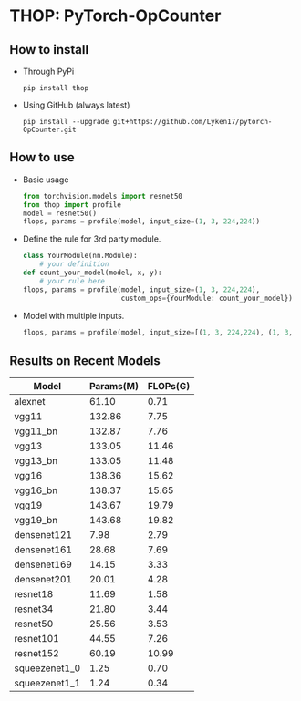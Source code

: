 # THOP: PyTorch-OpCounter

## How to install 
* Through PyPi
    
    `pip install thop`
    
* Using GitHub (always latest)
    
    `pip install --upgrade git+https://github.com/Lyken17/pytorch-OpCounter.git`
    
## How to use 
* Basic usage 
    ```python
    from torchvision.models import resnet50
    from thop import profile
    model = resnet50()
    flops, params = profile(model, input_size=(1, 3, 224,224))
    ```    

* Define the rule for 3rd party module.
    
    ```python
    class YourModule(nn.Module):
        # your definition
    def count_your_model(model, x, y):
        # your rule here
    flops, params = profile(model, input_size=(1, 3, 224,224), 
                            custom_ops={YourModule: count_your_model})
    ```
    
* Model with multiple inputs.
    ```python
    flops, params = profile(model, input_size=[(1, 3, 224,224), (1, 3, 224, 224)])
    ```
    
## Results on Recent Models
Model | Params(M) | FLOPs(G)
---|---|---
alexnet | 61.10 | 0.71
vgg11 | 132.86 | 7.75
vgg11_bn | 132.87 | 7.76
vgg13 | 133.05 | 11.46
vgg13_bn | 133.05 | 11.48
vgg16 | 138.36 | 15.62
vgg16_bn | 138.37 | 15.65
vgg19 | 143.67 | 19.79
vgg19_bn | 143.68 | 19.82
densenet121 | 7.98 | 2.79
densenet161 | 28.68 | 7.69
densenet169 | 14.15 | 3.33
densenet201 | 20.01 | 4.28
resnet18 | 11.69 | 1.58
resnet34 | 21.80 | 3.44
resnet50 | 25.56 | 3.53
resnet101 | 44.55 | 7.26
resnet152 | 60.19 | 10.99
squeezenet1_0 | 1.25 | 0.70
squeezenet1_1 | 1.24 | 0.34
